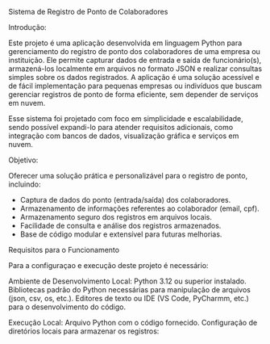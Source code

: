 Sistema de Registro de Ponto de Colaboradores

Introdução:

Este projeto é uma aplicação desenvolvida em linguagem Python para gerenciamento do registro de ponto dos colaboradores de uma empresa ou instituição. Ele permite capturar dados de entrada e saída de funcionário(s), armazená-los localmente em arquivos no formato JSON e realizar consultas simples sobre os dados registrados. A aplicação é uma solução acessível e de fácil implementação para pequenas empresas ou indivíduos que buscam gerenciar registros de ponto de forma eficiente, sem depender de serviços em nuvem.

Esse sistema foi projetado com foco em simplicidade e escalabilidade, sendo possível expandi-lo para atender requisitos adicionais, como integração com bancos de dados, visualização gráfica e serviços em nuvem.

Objetivo:

Oferecer uma solução prática e personalizável para o registro de ponto, incluindo:

  * Captura de dados do ponto (entrada/saída) dos colaboradores.
  * Armazenamento de informações referentes ao colaborador (email, cpf).
  * Armazenamento seguro dos registros em arquivos locais.
  * Facilidade de consulta e análise dos registros armazenados.
  * Base de código modular e extensível para futuras melhorias.

Requisitos para o Funcionamento

Para a configuraçao e execução deste projeto é necessário:

   Ambiente de Desenvolvimento Local:
        Python 3.12 ou superior instalado.
        Bibliotecas padrão do Python necessárias para manipulação de arquivos (json, csv, os, etc.).
        Editores de texto ou IDE (VS Code, PyCharmm, etc.) para o desenvolvimento do código.

  Execução Local:
        Arquivo Python com o código fornecido.
        Configuração de diretórios locais para armazenar os registros:
           
 
